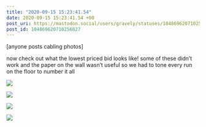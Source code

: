 ```yaml
---
title: "2020-09-15 15:23:41.54"
date: 2020-09-15 15:23:41.54 +00
post_uri: https://mastodon.social/users/gravely/statuses/104869620710256827
post_id: 104869620710256827
---
```

[anyone posts cabling photos]

now check out what the lowest priced bid looks like! some of these didn’t work and the paper on the wall wasn’t useful so we had to tone every run on the floor to number it all


![](/images/104869620351841385.jpg)

![](/images/104869620461850361.jpg)

![](/images/104869620563559753.jpg)

![](/images/104869620669703724.jpg)

